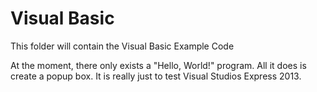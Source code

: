Visual Basic
============

This folder will contain the Visual Basic Example Code

At the moment, there only exists a "Hello, World!" program.
All it does is create a popup box. It is really just to test Visual Studios Express 2013.
